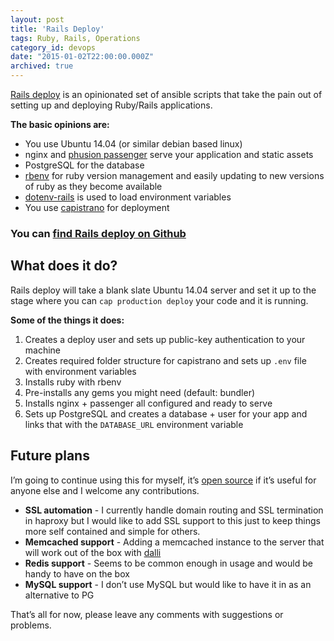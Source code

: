 ```yaml
---
layout: post
title: 'Rails Deploy'
tags: Ruby, Rails, Operations
category_id: devops
date: "2015-01-02T22:00:00.000Z"
archived: true
---
```


[Rails deploy](https://github.com/phawk/rails-deploy) is an opinionated set of ansible scripts that take the pain out of setting up and deploying Ruby/Rails applications.

**The basic opinions are:**

- You use Ubuntu 14.04 (or similar debian based linux)
- nginx and [phusion passenger](https://www.phusionpassenger.com/) serve your application and static assets
- PostgreSQL for the database
- [rbenv](https://github.com/sstephenson/rbenv) for ruby version management and easily updating to new versions of ruby as they become available
- [dotenv-rails](https://rubygems.org/gems/dotenv-rails) is used to load environment variables
- You use [capistrano](http://capistranorb.com/) for deployment


### You can [find Rails deploy on Github](https://github.com/phawk/rails-deploy)

## What does it do?

Rails deploy will take a blank slate Ubuntu 14.04 server and set it up to the stage where you can `cap production deploy` your code and it is running.

**Some of the things it does:**

1. Creates a deploy user and sets up public-key authentication to your machine
2. Creates required folder structure for capistrano and sets up `.env` file with environment variables
3. Installs ruby with rbenv
4. Pre-installs any gems you might need (default: bundler)
5. Installs nginx + passenger all configured and ready to serve
6. Sets up PostgreSQL and creates a database + user for your app and links that with the `DATABASE_URL` environment variable

## Future plans

I’m going to continue using this for myself, it’s [open source](https://github.com/phawk/rails-deploy) if it’s useful for anyone else and I welcome any contributions.

- **SSL automation** - I currently handle domain routing and SSL termination in haproxy but I would like to add SSL support to this just to keep things more self contained and simple for others.
- **Memcached support** - Adding a memcached instance to the server that will work out of the box with [dalli](https://rubygems.org/gems/dalli)
- **Redis support** - Seems to be common enough in usage and would be handy to have on the box
- **MySQL support** - I don’t use MySQL but would like to have it in as an alternative to PG

That’s all for now, please leave any comments with suggestions or problems.
